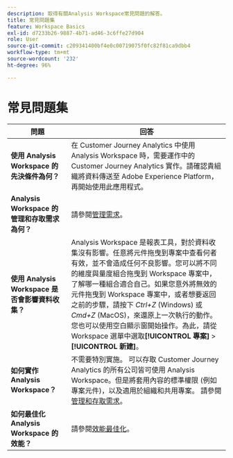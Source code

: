 ```yaml
---
description: 取得有關Analysis Workspace常見問題的解答。
title: 常見問題集
feature: Workspace Basics
exl-id: d7233b26-9887-4b71-ad46-3c6ffe27d904
role: User
source-git-commit: c209341400bf4e0c00719075f0fc82f81ca9dbb4
workflow-type: tm+mt
source-wordcount: '232'
ht-degree: 96%

---
```


# 常見問題集

| 問題 | 回答 |
|--- |--- |
| **使用 Analysis Workspace 的先決條件為何？** | 在 Customer Journey Analytics 中使用 Analysis Workspace 時，需要運作中的 Customer Journey Analytics 實作。請確認貴組織將資料傳送至 Adobe Experience Platform，再開始使用此應用程式。 |
| **Analysis Workspace 的管理和存取需求為何？** | 請參閱[管理需求](/help/analysis-workspace/workspace-faq/frequently-asked-questions-analysis-workspace.md)。 |
| **使用 Analysis Workspace 是否會影響資料收集？** | Analysis Workspace 是報表工具，對於資料收集沒有影響。任意將元件拖曳到專案中查看何者有效，並不會造成任何不良影響。您可以將不同的維度與量度組合拖曳到 Workspace 專案中，了解哪一種組合適合自己。如果您意外將無效的元件拖曳到 Workspace 專案中，或者想要返回之前的步驟，請按下 *Ctrl+Z* (Windows) 或 *Cmd+Z* (MacOS)，來還原上一次執行的動作。您也可以使用空白顯示窗開始操作。為此，請從 Workspace 選單中選取&#x200B;**[!UICONTROL 專案]** > **[!UICONTROL 新建]**。 |
| **如何實作 Analysis Workspace？** | 不需要特別實施。 可以存取 Customer Journey Analytics 的所有公司皆可使用 Analysis Workspace。但是將套用內容的標準權限 (例如專案元件)，以及適用於組織和共用專案。 請參閱[管理和存取需求](/help/analysis-workspace/workspace-faq/frequently-asked-questions-analysis-workspace.md)。 |
| **如何最佳化 Analysis Workspace 的效能？** | 請參閱[效能最佳化](/help/technotes/optimizing-performance.md)。 |

